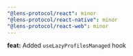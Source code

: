 ```yaml
---
"@lens-protocol/react": minor
"@lens-protocol/react-native": minor
"@lens-protocol/react-web": minor
---
```


**feat:** Added `useLazyProfilesManaged` hook
